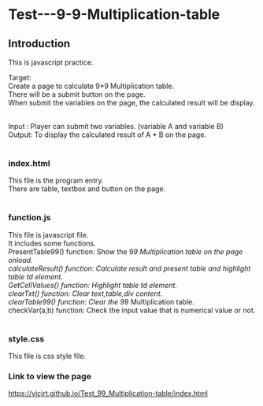 # Test---9-9-Multiplication-table

## Introduction

This is javascript practice.<br>

Target:<br>
Create a page to calculate 9*9 Multiplication table.<br>
There will be a submit button on the page. <br>
When submit the variables on the page, the calculated result will be display.<br><br>

Input : Player can submit two variables. (variable A and variable B)<br>
Output: To display the calculated result of A * B on the page.<br><br>


### index.html
This file is the program entry.<br>
There are table, textbox and button on the page.
<br><br>

### function.js
This file is javascript file.<br>
It includes some functions.<br>
PresentTable99() function: Show the 9*9 Multiplication table on the page onload.<br>
calculateResult() function: Calculate result and present table and highlight table td element.<br>
GetCellValues() function: Highlight table td element.<br>
clearTxt() function: Clear text,table,div content.<br>
clearTable99() function: Clear the 9*9 Multiplication table.<br>
checkVar(a,b) function: Check the input value that is numerical value or not.<br><br>


### style.css
This file is css style file.


### Link to view the page

https://vicjrt.github.io/Test_99_Multiplication-table/index.html
